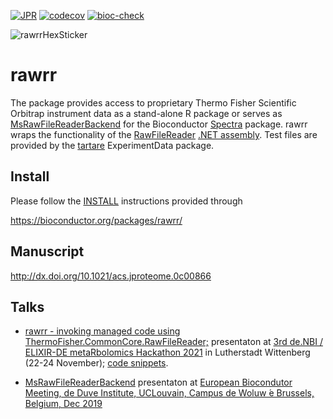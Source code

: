 [![JPR](https://img.shields.io/badge/JPR-10.1021%2Facs.jproteome.0c00866-brightgreen)](http://dx.doi.org/10.1021/acs.jproteome.0c00866)
[![codecov](https://codecov.io/gh/fgcz/rawrr/branch/master/graph/badge.svg?token=OO4Y7G4UUX)](https://codecov.io/gh/fgcz/rawrr)
[![bioc-check](https://bioconductor.org/shields/build/devel/bioc/rawrr.svg)](http://bioconductor.org/checkResults/devel/bioc-LATEST/rawrr/)

![rawrrHexSticker](rawrr_logo.png)

# rawrr

The package provides access to proprietary Thermo Fisher Scientific Orbitrap instrument data as a stand-alone R package or serves as [MsRawFileReaderBackend](https://github.com/cpanse/MsBackendRawFileReader) for the Bioconductor [Spectra](https://bioconductor.org/packages/Spectra/) package.
rawrr wraps the functionality of the [RawFileReader](https://planetorbitrap.com/rawfilereader) [.NET assembly](https://www.mono-project.com/docs/advanced/assemblies-and-the-gac/). 
Test files are provided by the [tartare](https://bioconductor.org/packages/tartare/) ExperimentData package.

## Install

Please follow the [INSTALL](https://bioconductor.org/packages/release/bioc/install/rawrr/INSTALL) instructions provided through 

https://bioconductor.org/packages/rawrr/

## Manuscript

http://dx.doi.org/10.1021/acs.jproteome.0c00866

## Talks

- [rawrr - invoking managed code using ThermoFisher.CommonCore.RawFileReader;](http://fgcz-ms.uzh.ch/~cpanse/talks/20211123-rawrrRcpp_MetaRbolimics2021.html) presentaton at 
[3rd de.NBI / ELIXIR-DE metaRbolomics Hackathon 2021](https://www.denbi.de/news/1299-3rd-de-nbi-elixir-de-metarbolomics-hackathon) in Lutherstadt Wittenberg (22-24 November); [code snippets](https://github.com/cpanse/rawrrRcpp).

- [MsRawFileReaderBackend](https://bioconductor.org/packages/MsBackendRawFileReader/) presentaton at
[European Biocondutor Meeting, de Duve Institute, UCLouvain, Campus de Woluw ́e Brussels, Belgium, Dec 2019](http://fgcz-ms.uzh.ch/~cpanse/talks/rawR_EuroBioc2019_Brussels_88c9.pdf)
